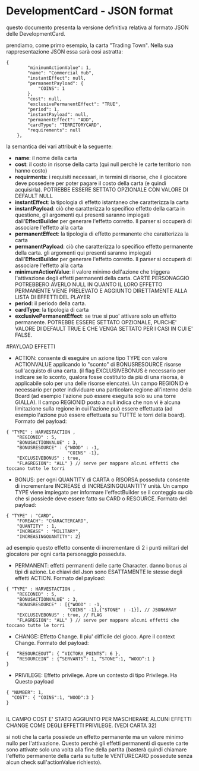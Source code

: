 # DevelopmentCard - JSON format
questo documento presenta la versione definitiva relativa al formato JSON delle DevelopmentCard.


prendiamo, come primo esempio, la carta "Trading Town". Nella sua rappresentazione JSON essa sarà
cosi astratta:

```
{
        "minimumActionValue": 1,
        "name": "Commercial Hub",
        "instantEffect": null,
        "permanentPayload": {
            "COINS": 1
        },
        "cost": null,
        "exclusivePermanentEffect": "TRUE",
        "period": 1,
        "instantPayload": null,
        "permanentEffect": "ADD",
        "cardType": "TERRITORYCARD",
        "requirements": null
    },
```

la semantica dei vari attribuit è la seguente:
* **name**: il nome della carta
* **cost**: il costo in risorse della carta (qui null perchè le carte territorio non hanno costo)
* **requirments**: i requisiti necessari, in termini di risorse, che il giocatore deve possedere
per poter pagare il costo della carta (e quindi acquisirla). POTREBBE ESSERE SETTATO OPZIONALE CON VALORE DI DEFAULT NULL
* **instantEffect**: la tipologia di effetto istantaneo che caratterizza la carta
* **instantPayload**: ciò che caratterizza lo specifico effetto della carta in questione, gli
argomenti qui presenti saranno impiegati dall'**EffectBuilder** per generare l'effetto corretto. Il
parser si occuperà di associare l'effetto alla carta
* **permanentEffect**: la tipologia di effetto permanente che caratterizza la carta
* **permanentPayload**: ciò che caratterizza lo specifico effetto permanente della carta. gli
argomenti qui presenti saranno impiegati dall'**EffectBuilder** per generare l'effetto corretto. Il
parser si occuperà di associare l'effetto alla carta
* **minimumActionValue**: il valore minimo dell'azione che triggera l'attivazione degli effetti
permanenti della carta. CARTE PERSONAGGIO POTREBBERO AVERLO NULL IN QUANTO IL LORO EFFETTO PERMANENTE VIENE PRELEVATO E AGGIUNTO DIRETTAMENTE ALLA LISTA DI EFFETTI DEL PLAYER
* **period**: il periodo della carta.
* **cardType**: la tipologia di carta
* **exclusivePermanentEffect**: se true si puo' attivare solo un effetto permanente. POTREBBE ESSERE SETTATO OPZIONALE, PURCHE' VALORE DI DEFAULT TRUE E CHE VENGA SETTATO PER I CASI IN CUI E' FALSE.

#PAYLOAD EFFETTI

* ACTION: 
 	consente di eseguire un azione tipo TYPE con valore ACTIONVALUE applicando lo
"sconto" di BONUSRESOURCE risorse sull'acquisto di una carta. (il flag EXCLUSIVEBONUS è necessario per indicare se lo sconto, qualora fosse costituito da più di una risorsa, è applicabile solo per una delle risorse elencate). Un campo REGIONID è necessario per poter individuare una particolare regione all'interno della Board (ad esempio l'azione può essere eseguita solo su una torre GIALLA). Il campo REGIONID posto a null indica che non vi è alcuna limitazione sulla regione in cui l'azione può essere effettuata (ad esempio l'azione può essere effettuata su TUTTE le torri della board). 
	Formato del payload:

```
{ "TYPE" : HARVESTACTION ,
    "REGIONID" : 5,
    "BONUSACTIONVALUE" : 3,
    "BONUSRESOURCE" : {"WOOD" : -1,
                       "COINS" -1},
    "EXCLUSIVEBONUS" : true,
    "FLAGREGION": "ALL" } // serve per mappare alcuni effetti che toccano tutte le torri
```

* BONUS: 
	per ogni QUANTITY di CARTA o RISORSA posseduta consente di incrementare
INCREASE di INCREASINGQUANTITY unità. Un campo TYPE viene impiegato per informare l'effectBuilder se il conteggio su ciò che si possiede deve essere fatto su CARD o RESOURCE. 
	Formato del payload:
	
```
{ "TYPE" : "CARD",
    "FOREACH": "CHARACTERCARD",
    "QUANTITY" : 1,
    "INCREASE" : "MILITARY",
    "INCREASINGQUANTITY": 2}
```
ad esempio questo effetto consente di incrementare di 2 i punti militari del giocatore per ogni
carta personaggio posseduta.

* PERMANENT: 
	effetti permanenti delle carte Character. danno bonus ai tipi di azione. Le chiavi del Json sono ESATTAMENTE le stesse degli effetti ACTION.
	Formato del payload:


```
{ "TYPE" : HARVESTACTION ,
    "REGIONID" : 5,
    "BONUSACTIONVALUE" : 3,
    "BONUSRESOURCE" : [{"WOOD" : -1,
                       "COINS" -1},{"STONE" : -1}], // JSONARRAY
    "EXCLUSIVEBONUS" : true, // FLAG
	"FLAGREGION": "ALL" } // serve per mappare alcuni effetti che toccano tutte le torri

```

* CHANGE: 
	Effetto Change. Il piu' difficile del gioco. Apre il context Change.
	Formato del payload:
	
```
{	“RESOURCEOUT”: { “VICTORY_POINTS”: 6 }, 
	“RESOURCEIN” : {“SERVANTS”: 1, “STONE”:1, “WOOD”:1 }
}

```


* PRIVILEGE: Effetto privilege. Apre un contesto di tipo Privilege. Ha Questo payload
	
```	
{ "NUMBER": 1,
  "COST": { "COINS":1, "WOOD":3 }
}
 
``` 
 IL CAMPO COST E' STATO AGGIUNTO PER MASCHERARE ALCUNI EFFETTI CHANGE COME DEGLI EFFETTI PRIVILEGE. (VEDI CARTA 32)

si noti che la carta possiede un effetto permanente ma un valore minimo nullo per l'attivazione. Questo perchè gli effetti permanenti di queste carte sono attivate solo una volta alla fine della partita (basterà quindi chiamare l'effetto permanente della carta su tutte le VENTURECARD possedute senza alcun check sull'actionValue richiesto).
